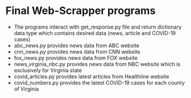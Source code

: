 # Final Web-Scrapper programs 

- The programs interact with get_response.py file and return dictionary data type which contains desired data (news, article and COVID-19 cases)
- abc_news.py provides news data from ABC website
- cnn_news.py provides news data from CNN website
- fox_news.py provides news data from FOX website
- news_virginia_nbc.py provides news data from NBC website which is exclusively for Virginia state
- covid_articles.py provides latest articles from Healthline website 
- covid_numbers.py provides the latest COVID-19 cases for each county of Virginia
